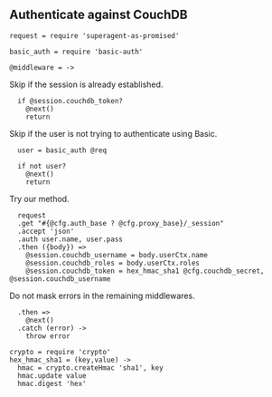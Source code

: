 Authenticate against CouchDB
----------------------------

    request = require 'superagent-as-promised'

    basic_auth = require 'basic-auth'

    @middleware = ->

Skip if the session is already established.

      if @session.couchdb_token?
        @next()
        return

Skip if the user is not trying to authenticate using Basic.

      user = basic_auth @req

      if not user?
        @next()
        return

Try our method.

      request
      .get "#{@cfg.auth_base ? @cfg.proxy_base}/_session"
      .accept 'json'
      .auth user.name, user.pass
      .then ({body}) =>
        @session.couchdb_username = body.userCtx.name
        @session.couchdb_roles = body.userCtx.roles
        @session.couchdb_token = hex_hmac_sha1 @cfg.couchdb_secret, @session.couchdb_username

Do not mask errors in the remaining middlewares.

      .then =>
        @next()
      .catch (error) ->
        throw error

    crypto = require 'crypto'
    hex_hmac_sha1 = (key,value) ->
      hmac = crypto.createHmac 'sha1', key
      hmac.update value
      hmac.digest 'hex'
